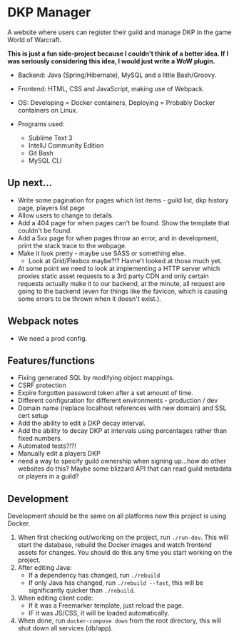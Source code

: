 # DKP Manager

A website where users can register their guild and manage DKP in the game World of Warcraft.

**This is just a fun side-project because I couldn't think of a better idea. If I was seriously
considering this idea, I would just write a WoW plugin.**

- Backend: Java (Spring/Hibernate), MySQL and a little Bash/Groovy.
- Frontend: HTML, CSS and JavaScript, making use of Webpack.
- OS: Developing = Docker containers, Deploying = Probably Docker containers on Linux.

- Programs used:
	- Sublime Text 3
	- IntellJ Community Edition
	- Git Bash
	- MySQL CLI

## Up next...
- Write some pagination for pages which list items - guild list, dkp history page, players list page 
- Allow users to change to details
- Add a 404 page for when pages can't be found. Show the template that couldn't be found.
- Add a 5xx page for when pages throw an error, and in development, print the stack trace to the webpage.
- Make it look pretty - maybe use SASS or something else.
	- Look at Grid/Flexbox maybe?!? Havne't looked at those much yet.
- At some point we need to look at implementing a HTTP server which proxies static asset requests to a 3rd party CDN and only
certain requests actually make it to our backend, at the minute, all request are going to the backend (even for things like the
favicon, which is causing some errors to be thrown when it doesn't exist.).

## Webpack notes
- We need a prod config.

## Features/functions

- Fixing generated SQL by modifying object mappings.
- CSRF protection
- Expire forgotten password token after a set amount of time.
- Different configuration for different environments - production / dev
- Domain name (replace localhost references with new domain) and SSL cert setup
- Add the ability to edit a DKP decay interval.
- Add the ability to decay DKP at intervals using percentages rather than fixed numbers.
- Automated tests?!?!
- Manually edit a players DKP
- need a way to specify guild ownership when signing up...how do other websites do this? Maybe some blizzard API that can read guild metadata or players in a guild?

## Development

Development should be the same on all platforms now this project is using Docker.

1. When first checking out/working on the project, run `./run-dev`. This will start the database, rebuild the Docker images and 
watch frontend assets for changes. You should do this any time you start working on the project.
2. After editing Java:
	- If a dependency has changed, run `./rebuild`
	- If only Java has changed, run `./rebuild --fast`, this will be significantly quicker than `./rebuild`.
3. When editing client code:
	- If it was a Freemarker template, just reload the page.
	- IF it was JS/CSS, it will be loaded automatically.
4. When done, run `docker-compose down` from the root directory, this will shut down all services (db/app).